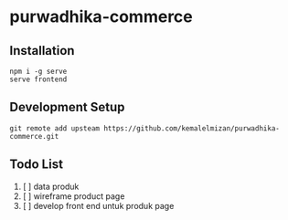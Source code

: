 # purwadhika-commerce

## Installation
```
npm i -g serve
serve frontend
```

## Development Setup
```
git remote add upsteam https://github.com/kemalelmizan/purwadhika-commerce.git
```

## Todo List

1. [ ] data produk
1. [ ] wireframe product page
1. [ ] develop front end untuk produk page